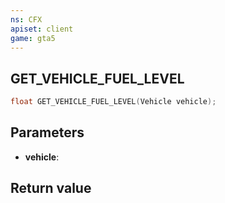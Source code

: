 ```yaml
---
ns: CFX
apiset: client
game: gta5
---
```

## GET_VEHICLE_FUEL_LEVEL

```c
float GET_VEHICLE_FUEL_LEVEL(Vehicle vehicle);
```


## Parameters
* **vehicle**: 

## Return value
